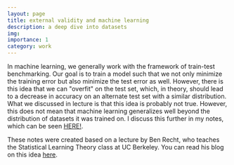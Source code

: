 ```yaml
---
layout: page
title: external validity and machine learning
description: a deep dive into datasets 
img:
importance: 1
category: work
---
```


In machine learning, we generally work with the framework of train-test benchmarking. Our goal is to train a model such that we not only minimize the training error but also minimize the test error as well. However, there is this idea that we can "overfit" on the test set, which, in theory, should lead to a decrease in accuracy on an alternate test set with a similar distribution. What we discussed in lecture is that this idea is probably not true. However, this does not mean that machine learning generalizes well beyond the distribution of datasets it was trained on. I discuss this further in my notes, which can be seen [HERE!](https://kevinma1515.github.io/assets/pdf/Lecture_Scribe.pdf).

These notes were created based on a lecture by Ben Recht, who teaches the Statistical Learning Theory class at UC Berkeley. You can read his blog on this idea [here](https://argmin.substack.com/p/you-got-a-9-to-5-so-ill-take-the).
 



